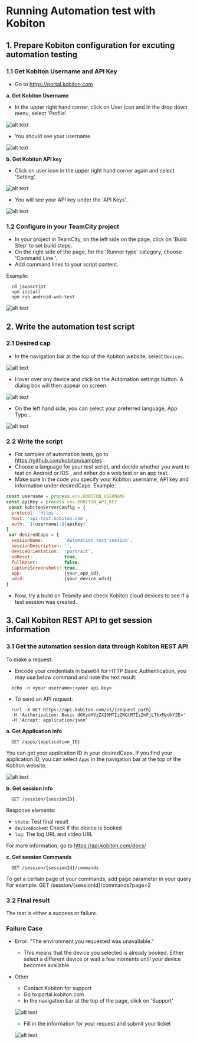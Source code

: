 # Running Automation test with Kobiton
## 1. Prepare Kobiton configuration for excuting automation testing
### 1.1 Get Kobiton Username and API Key
+ Go to  https://portal.kobiton.com

**a. Get Kobiton Username**
  + In the upper right hand corner, click on User icon and in the drop down menu, select 'Profile'.

![alt text](./assets/click_profile.png )

+ You should see your username.

![alt text](./assets/username.png )

**b. Get Kobiton API key**
+ Click on user icon in the upper right hand corner again and select 'Setting'.

![alt text](./assets/click_setting.png )

+ You will see your API key under the 'API Keys'. 

![alt text](./assets/api_key.png )

### 1.2 Configure in your TeamCity project
+ In your project in TeamCity, on the left side on the page, click on 'Build Step' to set build steps.
+ On the right side of the page,  for the 'Runner type' category, choose 'Command Line '.
+ Add command lines to your script content. 

Example:
```
  cd javascript
  npm install
  npm run android-web-test
```

![alt text](./assets/cmd.png )

## 2. Write the automation test script
### 2.1 Desired cap
+ In the navigation bar at the top of the Kobiton website, select `Devices`.

![alt text](./assets/devices.png )

+ Hover over any device and click on the Automation settings button. A dialog box will then appear on screen.

![alt text](./assets/click_auto.png )

+ On the left hand side, you can select your preferred language, App Type...

![alt text](./assets/automation.png )

### 2.2 Write the script
+ For samples of automation tests, go to https://github.com/kobiton/samples .
+ Choose a language for your test script, and decide whether you want to test on Android or IOS , and either do a web test or an app test. 
+ Make sure in the code you specify your Kobiton username, API key and information under desiredCaps. 
Example:

```javascript
const username = process.env.KOBITON_USERNAME
const apiKey = process.env.KOBITON_API_KEY
 const kobitonServerConfig = {
  protocol: 'https',
  host: 'api-test.kobiton.com',
  auth: `${username}:${apiKey}`
}
 var desiredCaps = {
  sessionName:        'Automation test session',
  sessionDescription: '', 
  deviceOrientation:  'portrait',  
  noReset:            true,
  fullReset:          false, 
  captureScreenshots: true,
  app:                {your_app_id}, 
  udid:               {your_device_udid}
}
```
+ Now, try a build on Teamity and check Kobiton cloud devices to see if a test session was created.
## 3. Call Kobiton REST API to get session information
### 3.1 Get the automation session data through Kobiton REST API

To make a request:

+ Encode your credentials in base64 for HTTP Basic Authentication, you may use below command and note the text result:

```
  echo -n <your username>:<your api key>
```
+ To send an API request:
```
  curl -X GET https://api.kobiton.com/v1/{request_path}
  -H 'Authorization: Basic dGVzdHVzZXI6MTIzZWQtMTIzZmFjLTkxMzdkY2E='
  -H 'Accept: application/json'
``` 
**a. Get Application info** 
```
  GET /apps/{application_ID}
```
You can get your application ID in your desiredCaps. If you find your application ID, you can select `Apps` in the navigation bar at the top of the Kobiton website.

![alt text](./assets/apps.png )

**b. Get session info**
```
  GET /session/{sessionID}
```
Response elements:

+ `state`: Test final result
+ `deviceBooked`: Check if the device is booked
+ `log`: The log URL and video URL

For more information, go to https://api.kobiton.com/docs/

**c. Get session Commands**
```
  GET /session/{sessionId}/commands
```
To get a certain page of your commands, add page parameter in your query For example: GET /session/{sessionId}/commands?page=2
### 3.2 Final result
The test is either a success or failure.

### Failure Case

+ Error: "The environment you requested was unavailable."
  
  + This means that the device you selected is already booked. Either select a different device or wait a few moments until your device becomes available.

+ Other

  + Contact Kobiton for support
  + Go to portal.kobiton.com
  + In the navigation bar at the top of the page, click on 'Support'

  ![alt text](./assets/support.png )

  + Fill in the information for your request and submit your ticket

  ![alt text](./assets/submit.png )
